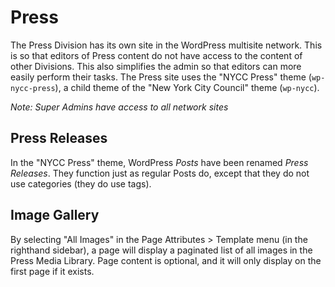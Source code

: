 # Press

The Press Division has its own site in the WordPress multisite network. This is so that editors of Press content do not have access to the content of other Divisions. This also simplifies the admin so that editors can more easily perform their tasks. The Press site uses the "NYCC Press" theme (`wp-nycc-press`), a child theme of the "New York City Council" theme (`wp-nycc`).

_Note: Super Admins have access to all network sites_

## Press Releases

In the "NYCC Press" theme, WordPress _Posts_ have been renamed _Press Releases_. They function just as regular Posts do, except that they do not use categories (they do use tags).

## Image Gallery

By selecting "All Images" in the Page Attributes > Template menu (in the righthand sidebar), a page will display a paginated list of all images in the Press Media Library. Page content is optional, and it will only display on the first page if it exists.

